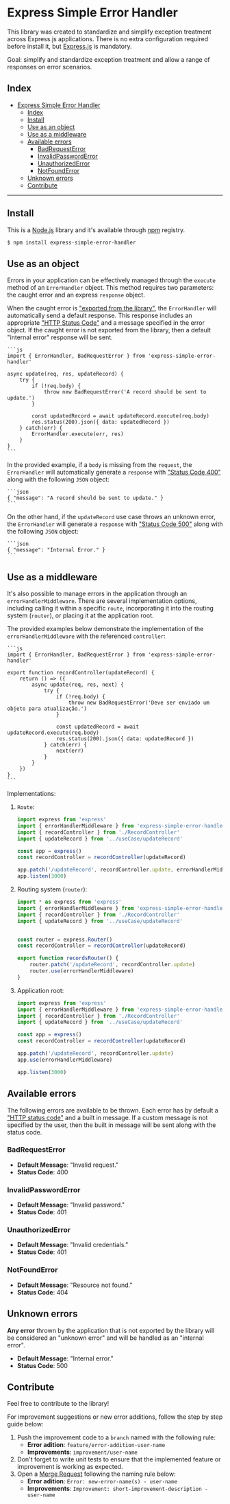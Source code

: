 # Express Simple Error Handler


This library was created to standardize and simplify exception treatment across Express.js applications. There is no extra configuration required before install it, but [Express.js](https://www.npmjs.com/package/express) is mandatory.

Goal: simplify and standardize exception treatment and allow a range of responses on error scenarios.

## Index

- [Express Simple Error Handler](#express-simple-error-handler)
  - [Index](#index)
  - [Install](#install)
  - [Use as an object](#use-as-an-object)
  - [Use as a middleware](#use-as-a-middleware)
  - [Available errors](#available-errors)
    - [BadRequestError](#badrequesterror)
    - [InvalidPasswordError](#invalidpassworderror)
    - [UnauthorizedError](#unauthorizederror)
    - [NotFoundError](#notfounderror)
  - [Unknown errors](#unknown-errors)
  - [Contribute](#contribute)

---
## Install

This is a [Node.js](https://nodejs.org/download/release/v12.18.2/) library and it's available through [npm](https://www.npmjs.com/) registry.

```bash
$ npm install express-simple-error-handler
```

## Use as an object

Errors in your application can be effectively managed through the `execute` method of an `ErrorHandler` object. This method requires two parameters: the caught error and an express `response` object.

When the caught error is ["exported from the library"](#available-errors), the `ErrorHandler` will automatically send a default response. This response includes an appropriate ["HTTP Status Code"](https://developer.mozilla.org/en-US/docs/Web/HTTP/Status) and a message specified in the error object. If the caught error is not exported from the library, then a default "internal error" response will be sent.


    ```js
    import { ErrorHandler, BadRequestError } from 'express-simple-error-handler'

    async update(req, res, updateRecord) {
        try {
            if (!req.body) {
                throw new BadRequestError('A record should be sent to update.')
            }

            const updatedRecord = await updateRecord.execute(req.body)
            res.status(200).json({ data: updatedRecord })
        } catch(err) {
            ErrorHandler.execute(err, res)
        }
    }
    ```

In the provided example, if a `body` is missing from the `request`, the `ErrorHandler` will automatically generate a `response` with ["Status Code 400"](https://developer.mozilla.org/en-US/docs/Web/HTTP/Status/400) along with the following `JSON` object:

    ```json
    { "message": "A record should be sent to update." }
    ```

On the other hand, if the `updateRecord` use case throws an unknown error, the `ErrorHandler` will generate a `response` with ["Status Code 500"](https://developer.mozilla.org/en-US/docs/Web/HTTP/Status/500) along with the following `JSON` object:

    ```json
    { "message": "Internal Error." }
    ```

## Use as a middleware

It's also possible to manage errors in the application through an `errorHandlerMiddleware`. There are several implementation options, including calling it within a specific `route`, incorporating it into the routing system (`router`), or placing it at the application root.

The provided examples below demonstrate the implementation of the `errorHandlerMiddleware` with the referenced `controller`:

    ```js
    import { ErrorHandler, BadRequestError } from 'express-simple-error-handler'

    export function recordController(updateRecord) {
        return () => ({
            async update(req, res, next) {
                try {
                    if (!req.body) {
                        throw new BadRequestError('Deve ser enviado um objeto para atualização.')
                    }

                    const updatedRecord = await updateRecord.execute(req.body)
                    res.status(200).json({ data: updatedRecord })
                } catch(err) {
                    next(err)
                }
            }
        })
    }
    ```

Implementations:

1. `Route`:
    ```js
    import express from 'express'
    import { errorHandlerMiddleware } from 'express-simple-error-handler'
    import { recordController } from './RecordController'
    import { updateRecord } from '../useCase/updateRecord'

    const app = express()
    const recordController = recordController(updateRecord)

    app.patch('/updateRecord', recordController.update, errorHandlerMiddleware)
    app.listen(3000)
    ```
2. Routing system (`router`):
    ```js
    import * as express from 'express'
    import { errorHandlerMiddleware } from 'express-simple-error-handler'
    import { recordController } from './RecordController'
    import { updateRecord } from '../useCase/updateRecord'


    const router = express.Router()
    const recordController = recordController(updateRecord)

    export function recordsRouter() {
        router.patch('/updateRecord', recordController.update)
        router.use(errorHandlerMiddleware)
    }
    ```
3. Application root:
    ```js
    import express from 'express'
    import { errorHandlerMiddleware } from 'express-simple-error-handler'
    import { recordController } from './RecordController'
    import { updateRecord } from '../useCase/updateRecord'

    const app = express()
    const recordController = recordController(updateRecord)

    app.patch('/updateRecord', recordController.update)
    app.use(errorHandlerMiddleware)

    app.listen(3000)
    ```

## Available errors

The following errors are available to be thrown. Each error has by default a ["HTTP status code"](https://developer.mozilla.org/en-US/docs/Web/HTTP/Status) and a built in message. If a custom message is not specified by the user, then the built in message will be sent along with the status code.

### BadRequestError

- **Default Message**: "Invalid request."
- **Status Code**: 400

### InvalidPasswordError

- **Default Message**: "Invalid password."
- **Status Code**: 401
### UnauthorizedError

- **Default Message**: "Invalid credentials."
- **Status Code**: 401

### NotFoundError

- **Default Message**: "Resource not found."
- **Status Code**: 404

## Unknown errors

**Any error** thrown by the application that is not exported by the library will be considered an "unknown error" and will be handled as an "internal error".

- **Default Message**: "Internal error."
- **Status Code**: 500

## Contribute

Feel free to contribute to the library!

For improvement suggestions or new error additions, follow the step by step guide below:

1. Push the improvement code to a `branch` named with the following rule:
    - **Error adition**: `feature/error-addition-user-name`
    - **Improvements**: `improvement/user-name`
2. Don't forget to write unit tests to ensure that the implemented feature or improvement is working as expected.
3. Open a [Merge Request](https://docs.gitlab.com/ee/user/project/merge_requests/) following the naming rule below:
    - **Error adition**: `Error: new-error-name(s) - user-name`
    - **Improvements**: `Improvement: short-improvement-description - user-name`
